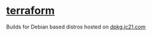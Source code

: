 # [terraform](https://www.terraform.io)

Builds for Debian based distros hosted on [dpkg.jc21.com](https://dpkg.jc21.com)
